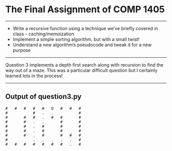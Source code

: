 # The Final Assignment of COMP 1405
- - - -
* Write a recursive function using a technique we’ve briefly covered in class - caching/memoization 
* Implement a simple sorting algorithm, but with a small twist! 
* Understand a new algorithm’s pseudocode and tweak it for a new purpose
- - - -
Question 3 implements a depth first search along with recursion to find the way out of a maze. This was a particular difficult question but I certainly learned lots in the process!
- - - -
## Output of question3.py
```
#   #   #   #   #   O   #   #   #   
#           #   .   .           #   
#       #   #   .   #   #       #   
#       #   .   .       #       #   
#       #   .   #       #       #   
#       #   .   #       #       #   
#       #   .   #       #   #   #   
#           .   .   .   .   .   #   
#   #   #   #   #   #   #   .   #
```
